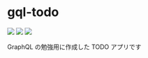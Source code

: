 # gql-todo

<img src="https://img.shields.io/badge/GraphQL-15.5.1-E10098.svg?logo=graphql&style=flat-square"> <img src="https://img.shields.io/badge/Next.js-11.0.1-000000.svg?logo=next.js&style=flat-square"> <img src="https://img.shields.io/badge/TypeScript-4.3.4-007ACC.svg?logo=typescript&style=flat-square">

GraphQL の勉強用に作成した TODO アプリです
